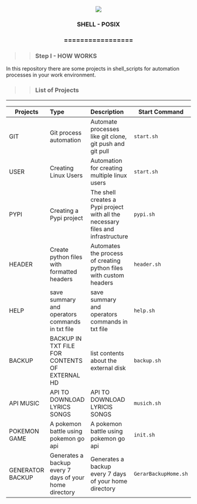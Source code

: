 <h1 align="center">
<img src="https://img.shields.io/static/v1?label=SHELL%20POR&message=MAYCON%20BATESTIN&color=7159c1&style=flat-square&logo=ghost"/>


<h3> <p align="center">SHELL - POSIX </p> </h3>
<h3> <p align="center"> ================= </p> </h3>

>> <h3> Step I - HOW WORKS </h3>

<p> In this repository there are some projects in shell_scripts for automation processes in your work environment. </p>

>> <h3> List of Projects </h3>
------------------------------

Projects             | Type  	                    | Description                                              | Start Command |
---------------------|:-----------------------------|:---------------------------------------------------------|-----------------
GIT                  |Git process automation	    | Automate processes like git clone, git push and git pull | `start.sh`
USER                 |Creating Linux Users          | Automation for creating multiple linux users             | `start.sh`
PYPI                |Creating a Pypi project       | The shell creates a Pypi project with all the necessary files and infrastructure | `pypi.sh`
HEADER              |Create python files with formatted headers |Automates the process of creating python files with custom headers | `header.sh`
HELP    |           save summary and operators commands in txt file | save summary and operators commands in txt file |`help.sh`
BACKUP  |   BACKUP IN TXT FILE FOR CONTENTS OF EXTERNAL HD | list contents about the external disk | `backup.sh`
API MUSIC | API TO  DOWNLOAD LYRICS SONGS | API TO DOWNLOAD LYRICIS SONGS | `musich.sh`
POKEMON GAME | A pokemon battle using pokemon go api | A pokemon battle using pokemon go api | `init.sh`
GENERATOR BACKUP | Generates a backup every 7 days of your home directory | Generates a backup every 7 days of your home directory | `GerarBackupHome.sh`